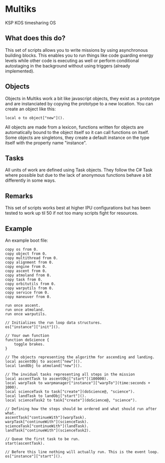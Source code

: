 # Multiks
KSP KOS timesharing OS

## What does this do?
This set of scripts allows you to write missions by using asynchronous building blocks. This enables you to run things like code guarding energy levels while other code is executing as well or perform conditional autostaging in the background without using triggers (already implemented). 

## Objects
Objects in Multiks work a bit like javascript objects, they exist as a prototype and are instanciated by copying the prototype to a new location. You can create an object like this:

    local o to object["new"]().

All objects are made from a lexicon, functions written for objects are automatically bound to the object itself so it can call functions on itself. Some objects are singletons, they create a default instance on the type itself with the property name "instance".

## Tasks
All units of work are defined using Task objects. They follow the C# Task where possible but due to the lack of anonymous functions behave a bit differently in some ways.

## Remarks
This set of scripts works best at higher IPU configurations but has been tested to work up til 50 if not too many scripts fight for resources.

## Example
An example boot file:

    copy os from 0.
    copy object from 0.
    copy multithread from 0.
    copy alignment from 0.
    copy engine from 0.
    copy ascent from 0.
    copy atmoland from 0.
    copy task from 0.
    copy orbitutils from 0.
    copy warputils from 0.
    copy service from 0.
    copy maneuver from 0.
    
    run once ascent.
    run once atmoland.
    run once warputils.
    
    // Initializes the run loop data structures.
    os["instance"]["init"]().
    
    // Your own function
    function doScience {
    	toggle brakes.
    }
    
    // The objects representing the algorithm for ascending and landing.
    local ascentObj to ascent["new"]().
    local landObj to atmoland["new"]().
    
    // The invidual tasks representing all steps in the mission
    local ascentTask to ascentObj["start"](100000).
    local warpTask to warpmanager["instance"]["warpTo"](time:seconds + 1000).
    local scienceTask to task["create"](doScience@, "science").
    local landTask to landObj["start"]().
    local scienceTask2 to task["create"](doScience@, "science").
    
    // Defining how the steps should be ordered and what should run after what.
    ascentTask["continueWith"](warpTask).
    warpTask["continueWith"](scienceTask).
    scienceTask["continueWith"](landTask).
    landTask["continueWith"](scienceTask2).
    
    // Queue the first task to be run.
    start(ascentTask).
    
    // Before this line nothing will actually run. This is the event loop.
    os["instance"]["start"]().

